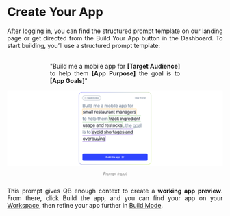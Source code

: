 # <strong>Create Your App</strong>
<div align="justify">
After logging in, you can find the structured prompt template on our landing page or get directed from the Build Your App button in the Dashboard. To start building, you’ll use a structured prompt template:
<br>
<br>
<p style="margin-left: 100px; margin-right: 100px;">"Build me a mobile app for <strong>[Target Audience]</strong> to help them <strong>[App Purpose]</strong> the goal is to <strong>[App Goals]</strong>"</p>
</div>

<div align="center">
<img src="https://github.com/auliaschiseo/qubidocs/blob/main/docs/assets/features/prompt_editor.png" alt="Input Prompt" width="700">
</div>
<div align="center"><p style="color: grey; font-size: 9px;"><em>Prompt Input</em></p></div>
<br>
<div align="justify">
This prompt gives QB enough context to create a <strong>working app preview</strong>. From there, click Build the app, and you can find your app on your <a href="">Workspace</a>, then refine your app further in <a href="">Build Mode</a>.
</div>
